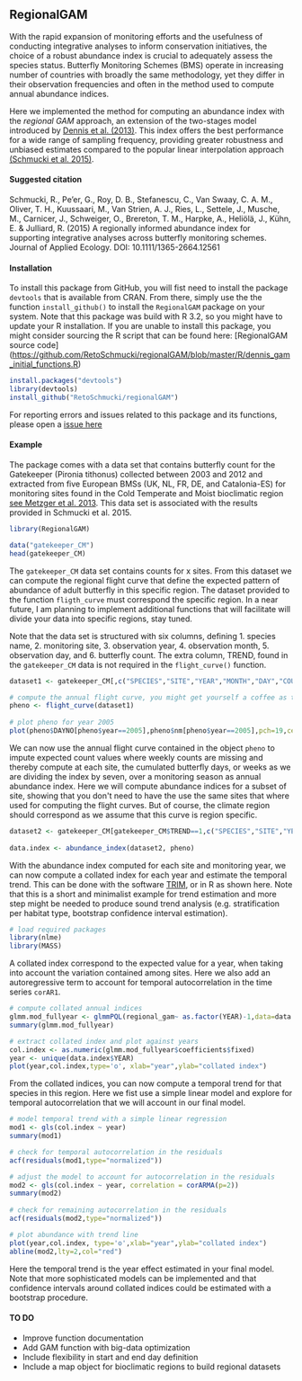 ## RegionalGAM

With the rapid expansion of monitoring efforts and the usefulness of conducting integrative analyses to inform conservation initiatives, the choice of a robust abundance index is crucial to adequately assess the species status. Butterfly Monitoring Schemes (BMS) operate in increasing number of countries with broadly the same methodology, yet they differ in their observation frequencies and often in the method used to compute annual abundance indices.

Here we implemented the method for computing an abundance index with the *regional GAM* approach, an extension of the two-stages model introduced by [Dennis et al. (2013)](http://onlinelibrary.wiley.com/doi/10.1111/2041-210X.12053/abstract). This index offers the best performance for a wide range of sampling frequency, providing greater robustness and unbiased estimates compared to the popular linear interpolation approach [(Schmucki et al. 2015)](http://onlinelibrary.wiley.com/doi/10.1111/1365-2664.12561/abstract).

#### Suggested citation

Schmucki, R., Pe’er, G., Roy, D. B., Stefanescu, C., Van Swaay, C. A. M., Oliver, T. H., Kuussaari, M., Van Strien, A. J., Ries, L., Settele, J., Musche, M., Carnicer, J., Schweiger, O., Brereton, T. M., Harpke, A., Heliölä, J., Kühn, E. & Julliard, R. (2015) A regionally informed abundance index for supporting integrative analyses across butterfly monitoring schemes. Journal of Applied Ecology. DOI: 10.1111/1365-2664.12561


#### Installation

To install this package from GitHub, you will fist need to install the package `devtools` that is available from CRAN. From there, simply use the the function `install_github()` to install the `RegionalGAM` package on your system. Note that this package was build with R 3.2, so you might have to update your R installation. If you are unable to install this package, you might consider sourcing the R script that can be found here: [RegionalGAM source code] (https://github.com/RetoSchmucki/regionalGAM/blob/master/R/dennis_gam_initial_functions.R)

```R
install.packages("devtools")
library(devtools)
install_github("RetoSchmucki/regionalGAM")
```

For reporting errors and issues related to this package and its functions, please open a [issue here](https://github.com/RetoSchmucki/regionalGAM/issues)

#### Example

The package comes with a data set that contains butterfly count for the Gatekeeper (Pironia tithonus) collected between 2003 and 2012 and extracted from five European BMSs (UK, NL, FR, DE, and Catalonia-ES) for monitoring sites found in the Cold Temperate and Moist bioclimatic region [see Metzger et al. 2013](http://www.research-innovation.ed.ac.uk/Opportunities/global-environmental-stratification-map.aspx#page=features). This data set is associated with the results provided in Schmucki et al. 2015.

```R
library(RegionalGAM)

data("gatekeeper_CM")
head(gatekeeper_CM)
```

The `gatekeeper_CM` data set contains counts for x sites. From this dataset we can compute the regional flight curve that define the expected pattern of abundance of adult butterfly in this specific region. The dataset provided to the function `fligth_curve` must correspond the specific region. In a near future, I am planning to implement additional functions that will facilitate will divide your data into specific regions, stay tuned. 

Note that the data set is structured with six columns, defining 1. species name, 2. monitoring site, 3. observation year, 4. observation month, 5. observation day, and 6. butterfly count. The extra column, TREND, found in the `gatekeeper_CM` data is not required in the `flight_curve()` function. 

```R	
dataset1 <- gatekeeper_CM[,c("SPECIES","SITE","YEAR","MONTH","DAY","COUNT")]

# compute the annual flight curve, you might get yourself a coffee as this might take some time.
pheno <- flight_curve(dataset1)
	
# plot pheno for year 2005
plot(pheno$DAYNO[pheno$year==2005],pheno$nm[pheno$year==2005],pch=19,cex=0.7,type='o',col='red',xlab="day",ylab="relative abundance")
```

We can now use the annual flight curve contained in the object `pheno` to impute expected count values where weekly counts are missing and thereby compute at each site, the cumulated butterfly days, or weeks as we are dividing the index by seven, over a monitoring season as annual abundance index. Here we will compute abundance indices for a subset of site, showing that you don't need to have the use the same sites that where used for computing the flight curves. But of course, the climate region should correspond as we assume that this curve is region specific.

```R
dataset2 <- gatekeeper_CM[gatekeeper_CM$TREND==1,c("SPECIES","SITE","YEAR","MONTH","DAY","COUNT")]
	
data.index <- abundance_index(dataset2, pheno)
```

With the abundance index computed for each site and monitoring year, we can now compute a collated index for each year and estimate the temporal trend. This can be done with the software [TRIM](http://www.cbs.nl/en-GB/menu/themas/natuur-milieu/methoden/trim/default.htm), or in R as shown here. Note that this is a short and minimalist example for trend estimation and more step might be needed to produce sound trend analysis (e.g. stratification per habitat type, bootstrap confidence interval estimation).

```R
# load required packages
library(nlme)
library(MASS)
```

A collated index correspond to the expected value for a year, when taking into account the variation contained among sites. Here we also add an autoregressive term to account for temporal autocorrelation in the time series `corAR1`.

```R
# compute collated annual indices
glmm.mod_fullyear <- glmmPQL(regional_gam~ as.factor(YEAR)-1,data=data.index,family=quasipoisson,random=~1|SITE, correlation = corAR1(form = ~ YEAR | SITE),verbose = FALSE)
summary(glmm.mod_fullyear)

# extract collated index and plot against years
col.index <- as.numeric(glmm.mod_fullyear$coefficients$fixed)
year <- unique(data.index$YEAR)
plot(year,col.index,type='o', xlab="year",ylab="collated index")
```

From the collated indices, you can now compute a temporal trend for that species in this region. Here we fist use a simple linear model and explore for temporal autocorrelation that we will account in our final model.

```R
# model temporal trend with a simple linear regression
mod1 <- gls(col.index ~ year)
summary(mod1)

# check for temporal autocorrelation in the residuals
acf(residuals(mod1,type="normalized"))

# adjust the model to account for autocorrelation in the residuals
mod2 <- gls(col.index ~ year, correlation = corARMA(p=2))
summary(mod2)
	
# check for remaining autocorrelation in the residuals
acf(residuals(mod2,type="normalized"))

# plot abundance with trend line
plot(year,col.index, type='o',xlab="year",ylab="collated index")
abline(mod2,lty=2,col="red")
```

Here the temporal trend is the year effect estimated in your final model. Note that more sophisticated models can be implemented and that confidence intervals around collated indices could be estimated with a bootstrap procedure.

#### TO DO
* Improve function documentation
* Add GAM function with big-data optimization
* Include flexibility in start and end day definition
* Include a map object for bioclimatic regions to build regional datasets


